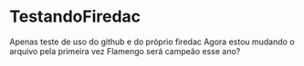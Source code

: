 # TestandoFiredac
Apenas teste de uso do github e do próprio firedac
Agora estou mudando o arquivo pela primeira vez
Flamengo será campeão esse ano?
